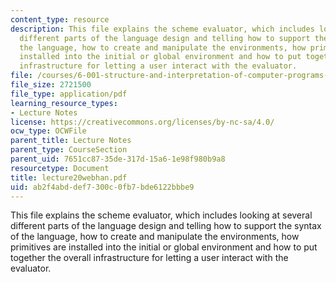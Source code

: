 ```yaml
---
content_type: resource
description: This file explains the scheme evaluator, which includes looking at several
  different parts of the language design and telling how to support the syntax of
  the language, how to create and manipulate the environments, how primitives are
  installed into the initial or global environment and how to put together the overall
  infrastructure for letting a user interact with the evaluator.
file: /courses/6-001-structure-and-interpretation-of-computer-programs-spring-2005/ab2f4abddef7300c0fb7bde6122bbbe9_lecture20webhan.pdf
file_size: 2721500
file_type: application/pdf
learning_resource_types:
- Lecture Notes
license: https://creativecommons.org/licenses/by-nc-sa/4.0/
ocw_type: OCWFile
parent_title: Lecture Notes
parent_type: CourseSection
parent_uid: 7651cc87-35de-317d-15a6-1e98f980b9a8
resourcetype: Document
title: lecture20webhan.pdf
uid: ab2f4abd-def7-300c-0fb7-bde6122bbbe9
---
```

This file explains the scheme evaluator, which includes looking at several different parts of the language design and telling how to support the syntax of the language, how to create and manipulate the environments, how primitives are installed into the initial or global environment and how to put together the overall infrastructure for letting a user interact with the evaluator.